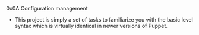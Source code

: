 0x0A Configuration management

- This project is simply a set of tasks to familiarize you with the basic level syntax which is virtually identical in newer versions of Puppet.
